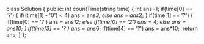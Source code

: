 class Solution {
public:
int countTime(string time) {
int ans=1;
if(time[0] == '?')
{
if((time[1] - '0') < 4)
ans = ans*3;
else
ans = ans*2;
}
if(time[1] == '?')
{
if(time[0] == '?')
ans = ans*12;
else if(time[0] == '2')
ans *= 4;
else
ans = ans*10;
}
if(time[3] == '?')
ans = ans*6;
if(time[4] == '?')
ans = ans*10;
​
return ans;
}
};